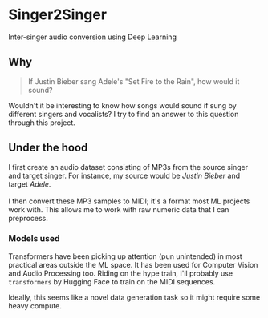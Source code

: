 # Singer2Singer
Inter-singer audio conversion using Deep Learning

## Why
> If Justin Bieber sang Adele's "Set Fire to the Rain", how would it sound?

Wouldn't it be interesting to know how songs would sound if sung by different singers and vocalists? I try to find an answer to this question through this project.

## Under the hood
I first create an audio dataset consisting of MP3s from the source singer and target singer. For instance, my source would be *Justin Bieber* and target *Adele*. 
<br>
<br>
I then convert these MP3 samples to MIDI; it's a format most ML projects work with. This allows me to work with raw numeric data that I can preprocess.

### Models used
Transformers have been picking up attention (pun unintended) in most practical areas outside the ML space. It has been used for Computer Vision and Audio Processing too. Riding on the hype train, I'll probably use `transformers` by Hugging Face to train on the MIDI sequences.

Ideally, this seems like a novel data generation task so it might require some heavy compute.
